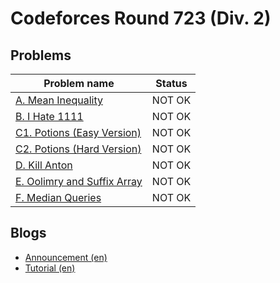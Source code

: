 # Codeforces Round 723 (Div. 2)

## Problems

|Problem name|Status|
|------------|---------|
| [A. Mean Inequality](problems/A._Mean_Inequality.md)|NOT OK|
| [B. I Hate 1111](problems/B._I_Hate_1111.md)|NOT OK|
| [C1. Potions (Easy Version)](problems/C1._Potions_(Easy_Version).md)|NOT OK|
| [C2. Potions (Hard Version)](problems/C2._Potions_(Hard_Version).md)|NOT OK|
| [D. Kill Anton](problems/D._Kill_Anton.md)|NOT OK|
| [E. Oolimry and Suffix Array](problems/E._Oolimry_and_Suffix_Array.md)|NOT OK|
| [F. Median Queries](problems/F._Median_Queries.md)|NOT OK|
## Blogs

- [Announcement (en)](blogs/Announcement_(en).md)
- [Tutorial (en)](blogs/Tutorial_(en).md)
